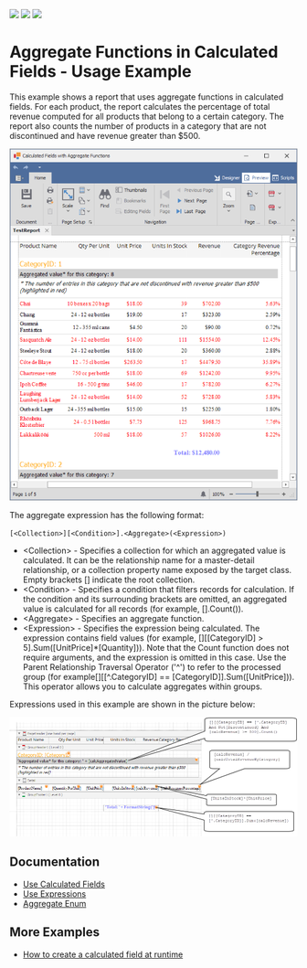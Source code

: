 <!-- default badges list -->
![](https://img.shields.io/endpoint?url=https://codecentral.devexpress.com/api/v1/VersionRange/128603847/21.2.3%2B)
[![](https://img.shields.io/badge/Open_in_DevExpress_Support_Center-FF7200?style=flat-square&logo=DevExpress&logoColor=white)](https://supportcenter.devexpress.com/ticket/details/T317187)
[![](https://img.shields.io/badge/📖_How_to_use_DevExpress_Examples-e9f6fc?style=flat-square)](https://docs.devexpress.com/GeneralInformation/403183)
<!-- default badges end -->
# Aggregate Functions in Calculated Fields - Usage Example

This example shows a report that uses aggregate functions in calculated fields. For each product, the report calculates the percentage of total revenue computed for all products that belong to a certain category. The report also counts the number of products in a category that are not discontinued and have revenue greater than $500.   

![Report with aggregated functions in calculated fields](Images/screenshot.png)

The aggregate expression has the following format:

`[<Collection>][<Condition>].<Aggregate>(<Expression>)`

- \<Collection\> - Specifies a collection for which an aggregated value is calculated. It can be the relationship name for a master-detail relationship, or a collection property name exposed by the target class. Empty brackets [] indicate the root collection.
- \<Condition\> - Specifies a condition that filters records for calculation. If the condition and its surrounding brackets are omitted, an aggregated value is calculated for all records (for example, [].Count()).
- \<Aggregate\> - Specifies an aggregate function.
- \<Expression\> - Specifies the expression being calculated. The expression contains field values (for example, [][[CategoryID] > 5].Sum([UnitPrice]*[Quantity])). Note that the Count function does not require arguments, and the expression is omitted in this case.
Use the Parent Relationship Traversal Operator ('^') to refer to the processed group (for example[][[^.CategoryID] == [CategoryID]].Sum([UnitPrice])). This operator allows you to calculate aggregates within groups.

Expressions used in this example are shown in the picture below: 

![Aggregated functions in a report](Images/schema.png)

## Documentation

- [Use Calculated Fields](http://docs.devexpress.devx/XtraReports/4801/detailed-guide-to-devexpress-reporting/shape-report-data/use-calculated-fields)
- [Use Expressions](http://docs.devexpress.devx/XtraReports/120091/detailed-guide-to-devexpress-reporting/use-expressions)
- [Aggregate Enum](https://docs.devexpress.com/CoreLibraries/DevExpress.Data.Filtering.Aggregate)

## More Examples

- [How to create a calculated field at runtime](https://github.com/DevExpress-Examples/Reporting_how-to-create-a-calculated-field-at-runtime-e1489)
